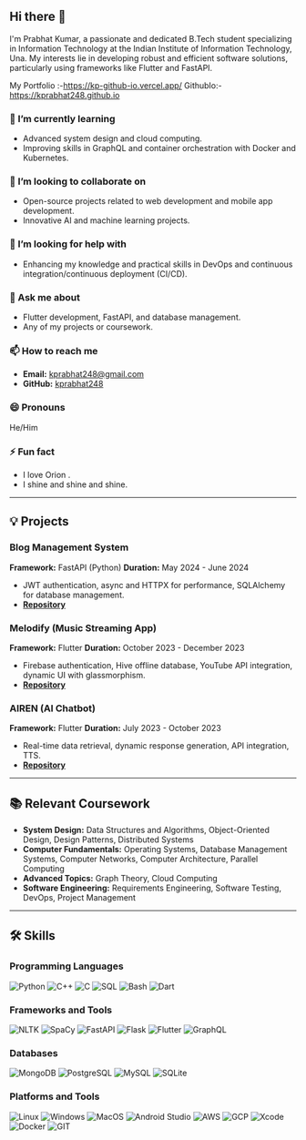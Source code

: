 ## Hi there 👋

<!--
**kprabhat248/kprabhat248** is a ✨ _special_ ✨ repository because its `README.md` (this file) appears on your GitHub profile.

Here are some ideas to get you started:

- 🔭 I’m currently working on ...
- 🌱 I’m currently learning ...
- 👯 I’m looking to collaborate on ...
- 🤔 I’m looking for help with ...
- 💬 Ask me about ...
- 📫 How to reach me: ...
- 😄 Pronouns: ...
- ⚡ Fun fact: ...
-->

<!-- ![Profile Banner](https://via.placeholder.com/1000x200.png?text=Welcome+to+my+GitHub+Profile!) -->


I'm Prabhat Kumar, a passionate and dedicated B.Tech student specializing in Information Technology at the Indian Institute of Information Technology, Una. My interests lie in developing robust and efficient software solutions, particularly using frameworks like Flutter and FastAPI.

My Portfolio :-https://kp-github-io.vercel.app/
GithubIo:- https://kprabhat248.github.io


### 🌱 I’m currently learning
- Advanced system design and cloud computing.
- Improving skills in GraphQL and container orchestration with Docker and Kubernetes.

### 👯 I’m looking to collaborate on
- Open-source projects related to web development and mobile app development.
- Innovative AI and machine learning projects.

### 🤔 I’m looking for help with
- Enhancing my knowledge and practical skills in DevOps and continuous integration/continuous deployment (CI/CD).

### 💬 Ask me about
- Flutter development, FastAPI, and database management.
- Any of my projects or coursework.

### 📫 How to reach me
- **Email:** [kprabhat248@gmail.com](mailto:kprabhat248@gmail.com)
- **GitHub:** [kprabhat248](https://github.com/kprabhat248)


### 😄 Pronouns
He/Him

### ⚡ Fun fact
- I love Orion .
- I shine and shine and shine.

---
## 💡 Projects

### Blog Management System
**Framework:** FastAPI (Python)
**Duration:** May 2024 - June 2024
- JWT authentication, async and HTTPX for performance, SQLAlchemy for database management.
- **[Repository](https://github.com/kprabhat248/blogapicdmanager)**

### Melodify (Music Streaming App)
**Framework:** Flutter
**Duration:** October 2023 - December 2023
- Firebase authentication, Hive offline database, YouTube API integration, dynamic UI with glassmorphism.
- **[Repository](https://github.com/kprabhat248/melodify)**

### AIREN (AI Chatbot)
**Framework:** Flutter
**Duration:** July 2023 - October 2023
- Real-time data retrieval, dynamic response generation, API integration, TTS.
- **[Repository](https://github.com/kprabhat248/AIREN)**

---

## 📚 Relevant Coursework

- **System Design:** Data Structures and Algorithms, Object-Oriented Design, Design Patterns, Distributed Systems
- **Computer Fundamentals:** Operating Systems, Database Management Systems, Computer Networks, Computer Architecture, Parallel Computing
- **Advanced Topics:** Graph Theory, Cloud Computing
- **Software Engineering:** Requirements Engineering, Software Testing, DevOps, Project Management

---



## 🛠 Skills

### Programming Languages
![Python](https://img.shields.io/badge/-Python-000?&logo=Python)
![C++](https://img.shields.io/badge/-C++-000?&logo=C%2B%2B)
![C](https://img.shields.io/badge/-C-000?&logo=C)
![SQL](https://img.shields.io/badge/-SQL-000?&logo=MySQL)
![Bash](https://img.shields.io/badge/-Bash-000?&logo=GNU-Bash)
![Dart](https://img.shields.io/badge/-Dart-000?&logo=Dart)

### Frameworks and Tools
![NLTK](https://img.shields.io/badge/-NLTK-000?&logo=NLTK)
![SpaCy](https://img.shields.io/badge/-SpaCy-000?&logo=SpaCy)
![FastAPI](https://img.shields.io/badge/-FastAPI-000?&logo=FastAPI)
![Flask](https://img.shields.io/badge/-Flask-000?&logo=Flask)
![Flutter](https://img.shields.io/badge/-Flutter-000?&logo=Flutter)
![GraphQL](https://img.shields.io/badge/-GraphQL-000?&logo=GraphQL)

### Databases
![MongoDB](https://img.shields.io/badge/-MongoDB-000?&logo=MongoDB)
![PostgreSQL](https://img.shields.io/badge/-PostgreSQL-000?&logo=PostgreSQL)
![MySQL](https://img.shields.io/badge/-MySQL-000?&logo=MySQL)
![SQLite](https://img.shields.io/badge/-SQLite-000?&logo=SQLite)

### Platforms and Tools
![Linux](https://img.shields.io/badge/-Linux-000?&logo=Linux)
![Windows](https://img.shields.io/badge/-Windows-000?&logo=Windows)
![MacOS](https://img.shields.io/badge/-MacOS-000?&logo=MacOS)
![Android Studio](https://img.shields.io/badge/-Android_Studio-000?&logo=Android-Studio)
![AWS](https://img.shields.io/badge/-AWS-000?&logo=Amazon-AWS)
![GCP](https://img.shields.io/badge/-GCP-000?&logo=Google-Cloud)
![Xcode](https://img.shields.io/badge/-Xcode-000?&logo=Xcode)
![Docker](https://img.shields.io/badge/-Docker-000?&logo=Docker)
![GIT](https://img.shields.io/badge/-GIT-000?&logo=GIT)




